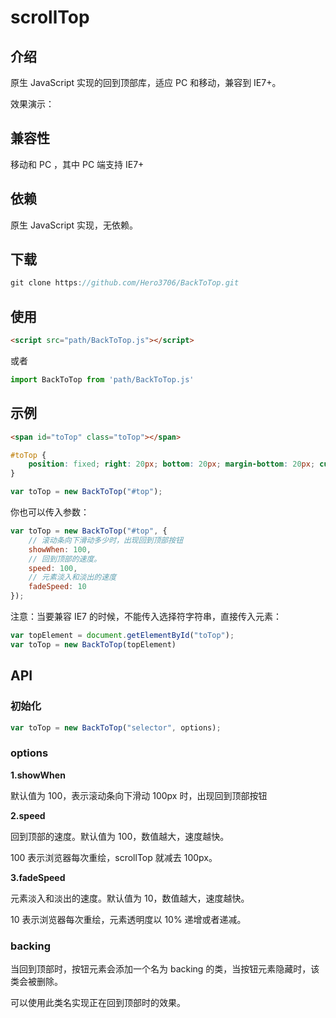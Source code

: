 # scrollTop

## 介绍

原生 JavaScript 实现的回到顶部库，适应 PC 和移动，兼容到 IE7+。

效果演示：

## 兼容性

移动和 PC ，其中 PC 端支持 IE7+ 

## 依赖

原生 JavaScript 实现，无依赖。

## 下载

```js
git clone https://github.com/Hero3706/BackToTop.git
```

## 使用

```html
<script src="path/BackToTop.js"></script>
```

或者

```js
import BackToTop from 'path/BackToTop.js'
```

## 示例

```html
<span id="toTop" class="toTop"></span>
```

```css
#toTop {
    position: fixed; right: 20px; bottom: 20px; margin-bottom: 20px; cursor: pointer; width: 0; height: 0; border-top: 30px solid transparent; border-bottom: 60px solid #3498db; border-left: 30px solid transparent; border-right: 30px solid transparent; 
}
```

```js
var toTop = new BackToTop("#top");
```

你也可以传入参数：

```js
var toTop = new BackToTop("#top", {
    // 滚动条向下滑动多少时，出现回到顶部按钮
    showWhen: 100,
    // 回到顶部的速度。
    speed: 100,
    // 元素淡入和淡出的速度
    fadeSpeed: 10
});
```

注意：当要兼容 IE7 的时候，不能传入选择符字符串，直接传入元素：

```js
var topElement = document.getElementById("toTop");
var toTop = new BackToTop(topElement)
```

## API

### 初始化

```js
var toTop = new BackToTop("selector", options);
```

### options

**1.showWhen**

默认值为 100，表示滚动条向下滑动 100px 时，出现回到顶部按钮

**2.speed**

回到顶部的速度。默认值为 100，数值越大，速度越快。

100 表示浏览器每次重绘，scrollTop 就减去 100px。

**3.fadeSpeed**

元素淡入和淡出的速度。默认值为 10，数值越大，速度越快。

10 表示浏览器每次重绘，元素透明度以 10% 递增或者递减。

### backing

当回到顶部时，按钮元素会添加一个名为 backing 的类，当按钮元素隐藏时，该类会被删除。

可以使用此类名实现正在回到顶部时的效果。
